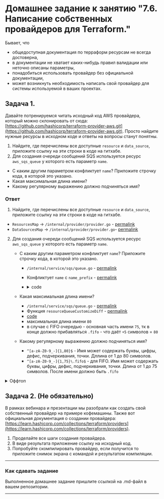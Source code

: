 # Домашнее задание к занятию "7.6. Написание собственных провайдеров для Terraform."

Бывает, что 
* общедоступная документация по терраформ ресурсам не всегда достоверна,
* в документации не хватает каких-нибудь правил валидации или неточно описаны параметры,
* понадобиться использовать провайдер без официальной документации,
* может возникнуть необходимость написать свой провайдер для системы используемой в ваших проектах.   

## Задача 1. 
Давайте потренируемся читать исходный код AWS провайдера, который можно склонировать от сюда: 
[https://github.com/hashicorp/terraform-provider-aws.git](https://github.com/hashicorp/terraform-provider-aws.git).
Просто найдите нужные ресурсы в исходном коде и ответы на вопросы станут понятны.  


1. Найдите, где перечислены все доступные `resource` и `data_source`, приложите ссылку на эти строки в коде на 
гитхабе.   
1. Для создания очереди сообщений SQS используется ресурс `aws_sqs_queue` у которого есть параметр `name`. 
 * С каким другим параметром конфликтует `name`? Приложите строчку кода, в которой это указано.
 * Какая максимальная длина имени? 
 * Какому регулярному выражению должно подчиняться имя? 
    
### Ответ
1. Найдите, где перечислены все доступные `resource` и `data_source`, приложите ссылку на эти строки в коде на 
гитхабе.   
 - `ResourcesMap` -> `/internal/provider/provider.go` - [permalink](https://github.com/hashicorp/terraform-provider-aws/blob/1092267d84a47daadc69dadba6c5404cb4b173ce/internal/provider/provider.go#L944)
 - `DataSourcesMap` -> `/internal/provider/provider.go`- [permalink](https://github.com/hashicorp/terraform-provider-aws/blob/1092267d84a47daadc69dadba6c5404cb4b173ce/internal/provider/provider.go#L419)
2. Для создания очереди сообщений SQS используется ресурс `aws_sqs_queue` у которого есть параметр `name`. 
   * С каким другим параметром конфликтует `name`? Приложите строчку кода, в которой это указано.
     - `/internal/service/sqs/queue.go` - [permalink](https://github.com/hashicorp/terraform-provider-aws/blob/1092267d84a47daadc69dadba6c5404cb4b173ce/internal/service/sqs/queue.go)
     - Конфликтует `name` с `name_prefix` - [permalink](https://github.com/hashicorp/terraform-provider-aws/blob/1092267d84a47daadc69dadba6c5404cb4b173ce/internal/service/sqs/queue.go#L83)
     - <details><summary>code</summary>

       ```go
        "name": {
            Type:          schema.TypeString,
            Optional:      true,
            Computed:      true,
            ForceNew:      true,
            ConflictsWith: []string{"name_prefix"},
        },
        "name_prefix": {
            Type:          schema.TypeString,
            Optional:      true,
            Computed:      true,
            ForceNew:      true,
            ConflictsWith: []string{"name"},
        },
        ```
      </details>       

   * Какая максимальная длина имени? 
     - `/internal/service/sqs/queue.go` - [permalink](https://github.com/hashicorp/terraform-provider-aws/blob/1092267d84a47daadc69dadba6c5404cb4b173ce/internal/service/sqs/queue.go)
     - Функция `resourceQueueCustomizeDiff` - [permalink](https://github.com/hashicorp/terraform-provider-aws/blob/1092267d84a47daadc69dadba6c5404cb4b173ce/internal/service/sqs/queue.go#L414)
     - [code](src%2FresourceQueueCustomizeDiff.go)
     - максимальная длина имени `80`
     - в случае с FIFO очередью -  основная часть имени `75`, тк в конце должно прибавляться `.fifo` - что даёт `+5` символов = `80`
   * Какому регулярному выражению должно подчиняться имя?
     - `^[a-zA-Z0-9_-]{1,80}$` - Имя может содержать буквы, цифры, дефис, подчеркивания, точки. Дллина от 1 до 80 символов.
     - `^[a-zA-Z0-9_-]{1,75}\.fifo$` - для FIFO. Имя может содержать буквы, цифры, дефис, подчеркивания, точки. Длина от 1 до 75 символов. После имени должно быть `.fifo`



<details><summary>Оффтоп</summary>
Пока искал это всё - посмотрел как пишутся тесты, теперь можно поглядеть на пердыдущую задачу еще чуть интереснее..
</details>

## Задача 2. (Не обязательно) 
В рамках вебинара и презентации мы разобрали как создать свой собственный провайдер на примере кофемашины. 
Также вот официальная документация о создании провайдера: 
[https://learn.hashicorp.com/collections/terraform/providers](https://learn.hashicorp.com/collections/terraform/providers).

1. Проделайте все шаги создания провайдера.
2. В виде результата приложение ссылку на исходный код.
3. Попробуйте скомпилировать провайдер, если получится то приложите снимок экрана с командой и результатом компиляции.   

---

### Как cдавать задание

Выполненное домашнее задание пришлите ссылкой на .md-файл в вашем репозитории.

---
